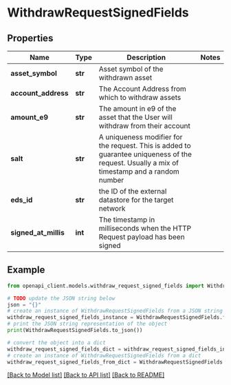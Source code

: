 # WithdrawRequestSignedFields


## Properties

Name | Type | Description | Notes
------------ | ------------- | ------------- | -------------
**asset_symbol** | **str** | Asset symbol of the withdrawn asset | 
**account_address** | **str** | The Account Address from which to withdraw assets | 
**amount_e9** | **str** | The amount in e9 of the asset that the User will withdraw from their account | 
**salt** | **str** | A uniqueness modifier for the request. This is added to guarantee uniqueness of the request. Usually a mix of timestamp and a random number | 
**eds_id** | **str** | the ID of the external datastore for the target network | 
**signed_at_millis** | **int** | The timestamp in milliseconds when the HTTP Request payload has been signed | 

## Example

```python
from openapi_client.models.withdraw_request_signed_fields import WithdrawRequestSignedFields

# TODO update the JSON string below
json = "{}"
# create an instance of WithdrawRequestSignedFields from a JSON string
withdraw_request_signed_fields_instance = WithdrawRequestSignedFields.from_json(json)
# print the JSON string representation of the object
print(WithdrawRequestSignedFields.to_json())

# convert the object into a dict
withdraw_request_signed_fields_dict = withdraw_request_signed_fields_instance.to_dict()
# create an instance of WithdrawRequestSignedFields from a dict
withdraw_request_signed_fields_from_dict = WithdrawRequestSignedFields.from_dict(withdraw_request_signed_fields_dict)
```
[[Back to Model list]](../README.md#documentation-for-models) [[Back to API list]](../README.md#documentation-for-api-endpoints) [[Back to README]](../README.md)


